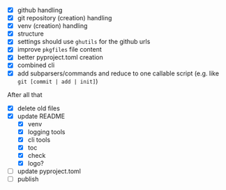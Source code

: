 - [x] github handling
- [x] git repository (creation) handling
- [x] venv (creation) handling
- [x] structure
- [x] settings should use `ghutils` for the github urls
- [x] improve `pkgfiles` file content
- [x] better pyproject.toml creation
- [x] combined cli
- [x] add subparsers/commands and reduce to one callable script (e.g. like `git [commit | add | init]`)

After all that
- [x] delete old files
- [x] update README
    - [x] venv
    - [x] logging tools
    - [x] cli tools
    - [x] toc
    - [x] check
    - [x] logo?
- [ ] update pyproject.toml
- [ ] publish

